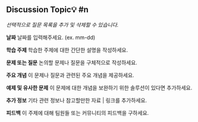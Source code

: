 ## Discussion Topic💡 #n
*선택적으로 질문 목록을 추가 및 삭제할 수 있습니다.*

**날짜**
날짜를 입력해주세요. (ex. mm-dd)

**학습 주제**
학습한 주제에 대한 간단한 설명을 작성하세요.

**문제 또는 질문**
논의할 문제나 질문을 구체적으로 작성하세요.

**주요 개념**
이 문제나 질문과 관련된 주요 개념을 제공하세요.

**예제 및 유사한 문제**
이 문제에 대한 개념을 보완하기 위한 솔루션이 있다면 추가하세요.

**추가 정보**
기타 관련 정보나 참고할만한 자료 | 링크를 추가하세요.

**피드백**
이 주제에 대해 팀원들 또는 커뮤니티의 피드백을 구하세요.
